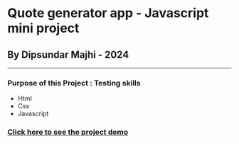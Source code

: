 # Quote generator app - Javascript mini project

## By Dipsundar Majhi - 2024

---

### Purpose of this Project : Testing skills

- Html
- Css
- Javascript

### [Click here to see the project demo](https://dipsundar.github.io/Javascript-mini-project-7---Qute-generator-app/)
